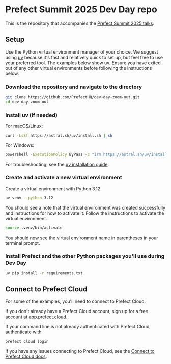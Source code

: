 # Prefect Summit 2025 Dev Day repo

This is the repository that accompanies the [Prefect Summit 2025 talks](https://prefect.io/summit/dev-day-zoom-out).

## Setup

Use the Python virtual environment manager of your choice.
We suggest using [uv](https://docs.astral.sh/uv/) because it's fast and relatively quick to set up, but feel free to use your preferred tool.
The examples below show uv.
Ensure you have exited out of any other virtual environments before following the instructions below.

### Download the repository and navigate to the directory

```bash
git clone https://github.com/PrefectHQ/dev-day-zoom-out.git
cd dev-day-zoom-out
```

### Install uv (if needed)

For macOS/Linux:

```bash
curl -LsSf https://astral.sh/uv/install.sh | sh  
```

For Windows:

```bash
powershell -ExecutionPolicy ByPass -c "irm https://astral.sh/uv/install.ps1 | iex"
```

For troubleshooting, see the [uv installation guide](https://docs.astral.sh/uv/getting-started/installation).

### Create and activate a new virtual environment

Create a virtual environment with Python 3.12.

```bash
uv venv --python 3.12
```

You should see a note that the virtual environment was created successfully and instructions for how to activate it. Follow the instructions to activate the virtual environment.

```bash
source .venv/bin/activate
```

You should now see the virtual environment name in parentheses in your terminal prompt.

### Install Prefect and the other Python packages you'll use during Dev Day

```bash
uv pip install -r requirements.txt
```

## Connect to Prefect Cloud

For some of the examples, you'll need to connect to Prefect Cloud.

If you don't already have a Prefect Cloud account, sign up for a free account at [app.prefect.cloud](https://app.prefect.cloud).

If your command line is not already authenticated with Prefect Cloud, authenticate with

```bash
prefect cloud login
```

If you have any issues connecting to Prefect Cloud, see the [Connect to Prefect Cloud docs](https://docs.prefect.io/v3/manage/cloud/connect-to-cloud).
